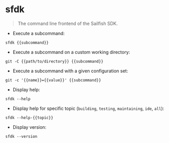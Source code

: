 # sfdk

> The command line frontend of the Sailfish SDK.

- Execute a subcommand:

`sfdk {{subcommand}}`

- Execute a subcommand on a custom working directory:

`git -C {{path/to/directory}} {{subcommand}}`

- Execute a subcommand with a given configuration set:

`git -c '{{name}}={{value}}' {{subcommand}}`

- Display help:

`sfdk --help`

- Display help for specific topic (`building`, `testing`, `maintaining`, `ide`, `all`):

`sfdk --help-{{topic}}`

- Display version:

`sfdk --version`
